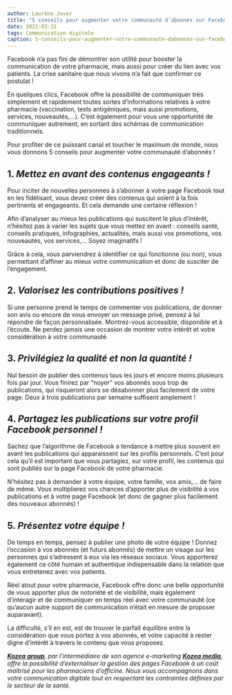 ```yaml
---
author: Laurène Jover
title: "5 conseils pour augmenter votre communauté d’abonnés sur Facebook !"
date: 2021-03-31
tags: Communication digitale
caption: 5-conseils-pour-augmenter-votre-communaute-dabonnes-sur-facebook.webp
---
```


Facebook n’a pas fini de démontrer son utilité pour booster la communication de votre pharmacie, mais aussi pour créer du lien avec vos patients. La crise sanitaire que nous vivons n’a fait que confirmer ce postulat !

En quelques clics, Facebook offre la possibilité de communiquer très simplement et rapidement toutes sortes d’informations relatives à votre pharmacie (vaccination, tests antigéniques, mais aussi promotions, services, nouveautés,…). C’est également pour vous une opportunité de communiquer autrement, en sortant des schémas de communication traditionnels.

Pour profiter de ce puissant canal et toucher le maximum de monde, nous vous donnons 5 conseils pour augmenter votre communauté d’abonnés !

## 1. **_Mettez en avant des contenus engageants !_**

Pour inciter de nouvelles personnes à s’abonner à votre page Facebook tout en les fidélisant, vous devez créer des contenus qui soient à la fois pertinents et engageants. Et cela demande une certaine réflexion !

Afin d’analyser au mieux les publications qui suscitent le plus d’intérêt, n’hésitez pas à varier les sujets que vous mettez en avant : conseils santé, conseils pratiques, infographies, actualités, mais aussi vos promotions, vos nouveautés, vos services,… Soyez imaginatifs !

Grâce à cela, vous parviendrez à identifier ce qui fonctionne (ou non), vous permettant d’affiner au mieux votre communication et donc de susciter de l’engagement.

## 2. **_Valorisez les contributions positives !_**

Si une personne prend le temps de commenter vos publications, de donner son avis ou encore de vous envoyer un message privé, pensez à lui répondre de façon personnalisée. Montrez-vous accessible, disponible et à l’écoute. Ne perdez jamais une occasion de montrer votre intérêt et votre considération à votre communauté.

## 3. **_Privilégiez la qualité et non la quantité !_**

Nul besoin de publier des contenus tous les jours et encore moins plusieurs fois par jour. Vous finirez par “noyer” vos abonnés sous trop de publications, qui risqueront alors se désabonner plus facilement de votre page. Deux à trois publications par semaine suffisent amplement !

## 4. **_Partagez les publications sur votre profil Facebook personnel !_**

Sachez que l’algorithme de Facebook a tendance à mettre plus souvent en avant les publications qui apparaissent sur les profils personnels. C’est pour cela qu’il est important que vous partagiez, sur votre profil, les contenus qui sont publiés sur la page Facebook de votre pharmacie.

N’hésitez pas à demander à votre équipe, votre famille, vos amis,… de faire de même. Vous multiplierez vos chances d’apporter plus de visibilité à vos publications et à votre page Facebook (et donc de gagner plus facilement des nouveaux abonnés) !

## 5. **_Présentez votre équipe !_**

De temps en temps, pensez à publier une photo de votre équipe ! Donnez l’occasion à vos abonnés (et futurs abonnés) de mettre un visage sur les personnes qui s’adressent à eux via les réseaux sociaux. Vous apporterez également ce côté humain et authentique indispensable dans la relation que vous entretenez avec vos patients.

Réel atout pour votre pharmacie, Facebook offre donc une belle opportunité de vous apporter plus de notoriété et de visibilité, mais également d’interagir et de communiquer en temps réel avec votre communauté (ce qu’aucun autre support de communication n’était en mesure de proposer auparavant).

La difficulté, s’il en est, est de trouver le parfait équilibre entre la considération que vous portez à vos abonnés, et votre capacité à rester digne d’intérêt à travers le contenu que vous proposez.

**_[Kozea group](https://www.kozea.fr/)_**_, par l’intermédiaire de son agence e-marketing_
**_[Kozea media](https://media.kozea.fr/)_**_, offre la possibilité d’externaliser la gestion des pages Facebook à un coût maîtrisé pour les pharmaciens d’officine. Nous vous accompagnons dans votre communication digitale tout en respectant les contraintes définies par le secteur de la santé._
